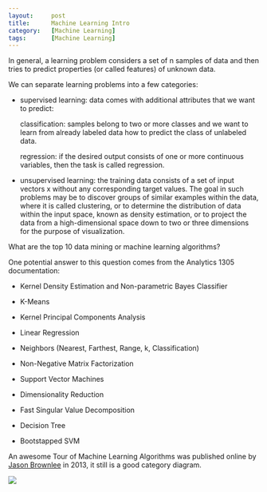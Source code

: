 ```yaml
---
layout:     post
title:      Machine Learning Intro
category:   [Machine Learning] 
tags:		[Machine Learning]
---
```


In general, a learning problem considers a set of n samples of data and then tries to predict properties (or called features) of unknown data. 

We can separate learning problems into a few categories:

* supervised learning: data comes with additional attributes that we want to predict:

	classification: samples belong to two or more classes and we want to learn from already labeled data how to predict the class of unlabeled data. 

	regression: if the desired output consists of one or more continuous variables, then the task is called regression. 

* unsupervised learning: the training data consists of a set of input vectors x without any corresponding target values. The goal in such problems may be to discover groups of similar examples within the data, where it is called clustering, or to determine the distribution of data within the input space, known as density estimation, or to project the data from a high-dimensional space down to two or three dimensions for the purpose of visualization.

What are the top 10 data mining or machine learning algorithms?

One potential answer to this question comes from the Analytics 1305 documentation:

* Kernel Density Estimation and Non-parametric Bayes Classifier

* K-Means

* Kernel Principal Components Analysis

* Linear Regression

* Neighbors (Nearest, Farthest, Range, k, Classification)

* Non-Negative Matrix Factorization

* Support Vector Machines

* Dimensionality Reduction

* Fast Singular Value Decomposition

* Decision Tree

* Bootstapped SVM

An awesome Tour of Machine Learning Algorithms was published online by [Jason Brownlee](http://machinelearningmastery.com/a-tour-of-machine-learning-algorithms/) in 2013, it still is a good category diagram.

![](/images/ML/datamingDiagram.png)